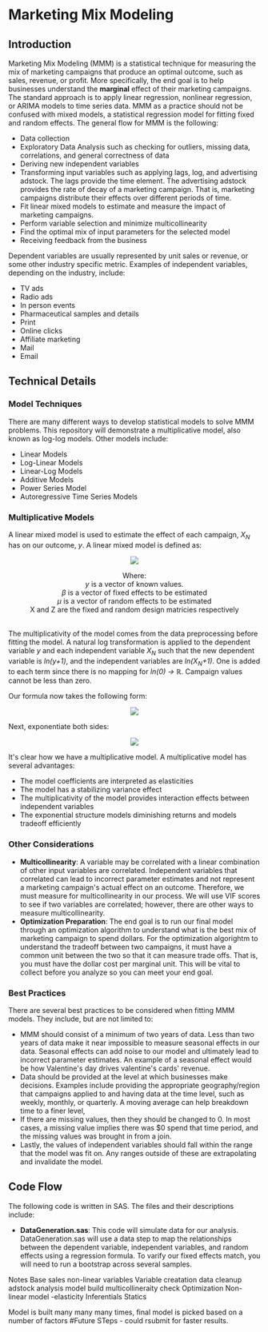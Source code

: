 # Marketing Mix Modeling
## Introduction
Marketing Mix Modeling (MMM) is a statistical technique for measuring the mix of marketing campaigns that produce an optimal outcome, such as sales, revenue, or profit. More specifically, the end goal is to help businesses understand the <b>marginal</b> effect of their marketing campaigns. The standard approach is to apply linear regression, nonlinear regression, or ARIMA models to time series data. MMM as a practice should not be confused with mixed models, a statistical regression model for fitting fixed and random effects. The general flow for MMM is the following:
<ul>
  <li>Data collection</li>
  <li>Exploratory Data Analysis such as checking for outliers, missing data, correlations, and general correctness of data</li>
  <li>Deriving new independent variables</li> 
  <li>Transforming input variables such as applying lags, log, and advertising adstock. The lags provide the time element.  The advertising adstock provides the rate of decay of a marketing campaign.  That is, marketing campaigns distribute their effects over different periods of time.</li>
  <li>Fit linear mixed models to estimate and measure the impact of marketing campaigns.</li>
  <li>Perform variable selection and minimize multicollinearity</li>
  <li>Find the optimal mix of input parameters for the selected model</li>
  <li>Receiving feedback from the business</li>
</ul>

Dependent variables are usually represented by unit sales or revenue, or some other industry specific metric. Examples of independent variables, depending on the industry, include:
<ul>
  <li>TV ads</li>
  <li>Radio ads</li>
  <li>In person events</li>
  <li>Pharmaceutical samples and details</li>
  <li>Print</li>
  <li>Online clicks</li>
  <li>Affiliate marketing</li>
  <li>Mail</li>
  <li>Email</li>
</ul>

## Technical Details
### Model Techniques
There are many different ways to develop statistical models to solve MMM problems. This repository will demonstrate a multiplicative model, also known as log-log models. Other models include:
<ul><li>Linear Models</li>
  <li>Log-Linear Models</li>
  <li>Linear-Log Models</li>
  <li>Additive Models</li>
  <li>Power Series Model</li>
  <li>Autoregressive Time Series Models</li>
</ul>

### Multiplicative Models

A linear mixed model is used to estimate the effect of each campaign, <i>X<sub>N</sub></i> has on our outcome, <i>y</i>.  A linear mixed model is defined as:
<p align="center">
<img src='https://render.githubusercontent.com/render/math?math=y=X{\beta}%20%2bZ{\mu}%20%2b%20{\epsilon}'>
</p>
<p align="center">
Where:<br>
<i>y</i> is a vector of known values.<br>
<i>β</i> is a vector of fixed effects to be estimated<br>
<i>μ</i> is a vector of random effects to be estimated<br>
X and Z are the fixed and random design matricies respectively
</p>
<br>
The multiplicativity of the model comes from the data preprocessing before fitting the model. A natural log transformation is applied to the dependent variable <i>y</i> and each independent variable <i>X<sub>N</sub></i> such that the new dependent variable is <i>ln(y+1)</i>, and the independent variables are <i>ln(X<sub>N</sub>+1)</i>. One is added to each term since there is no mapping for <i>ln(0) -> ℝ</i>. Campaign values cannot be less than zero.

Our formula now takes the following form:
<p align="center">
<img src='https://render.githubusercontent.com/render/math?math=ln(y %2b 1)= {\beta_0} %2b {\beta_1}(X_1 %2b +1) %2b {\beta_2}(X_2 %2b +1)%2b...%2b{\beta_n}(X_n %2b +1) %2b Z_1*Random_1 %2b...%2b Z_n*Random_n'>
</p>

Next, exponentiate both sides:
<p align='center'>
<img src="https://render.githubusercontent.com/render/math?math=y%20%2b%201={e^{\beta_0}}*{(x_1%20%2b%201)}^{\beta_1}*{(x_2%20%2b%201)}^{\beta_2}*...*{(x_n%20%2b%201)}^{\beta_n}*{e^{{Z_1}*Random_1}}*...*{e^{{Z_n}*Random_n}}" />
</p>

It's clear how we have a multiplicative model.  A multiplicative model has several advantages:
<ul>
  <li>The model coefficients are interpreted as elasticities</li>
  <li>The model has a stabilizing variance effect</li>
  <li>The multiplicativity of the model provides interaction effects between independent variables</li>
  <li>The exponential structure models diminishing returns and models tradeoff efficiently</li>
 </ul>

### Other Considerations
<ul>
  <li><b>Multicollinearity</b>: A variable may be correlated with a linear combination of other input variables are correlated. Independent variables that correlated can lead to incorrect parameter estimates and not represent a marketing campaign's actual effect on an outcome. Therefore, we must measure for multicollinearity in our process.  We will use VIF scores to see if two variables are correlated; however, there are other ways to measure multicollinearity.</li> 
  <li><b>Optimization Preparation</b>: The end goal is to run our final model through an optimization algorithm to understand what is the best mix of marketing campaign to spend dollars. For the optimization algorightm to understand the tradeoff between two campaigns, it must have a common unit between the two so that it can measure trade offs.  That is, you must have the dollar cost per marginal unit.  This will be vital to collect before you analyze so you can meet your end goal. </li>
</ul>

### Best Practices
There are several best practices to be considered when fitting MMM models.  They include, but are not limited to:
<ul> <li>MMM should consist of a minimum of two years of data. Less than two years of data make it near impossible to measure seasonal effects in our data. Seasonal effects can add noise to our model and ultimately lead to incorrect parameter estimates. An example of a seasonal effect would be how Valentine's day drives valentine's cards' revenue.</li>
  <li>Data should be provided at the level at which businesses make decisions. Examples include providing the appropriate geography/region that campaigns applied to and having data at the time level, such as weekly, monthly, or quarterly.  A moving average can help breakdown time to a finer level, </li>  
  <li>If there are missing values, then they should be changed to 0.  In most cases, a missing value implies there was $0 spend that time period, and the missing values was brought in from a join.
  <li>Lastly, the values of independent variables should fall within the range that the model was fit on.  Any ranges outside of these are extrapolating and invalidate the model.</li></ul>

## Code Flow
The following code is written in SAS.  The files and their descriptions include:
<ul>
  <li>
    <b>DataGeneration.sas</b>: This code will simulate data for our analysis.  DataGeneration.sas will use a data step to map the relationships between the dependent variable, independent variables, and random effects using a regression formula. To varify our fixed effects match, you will need to run a bootstrap across several samples.
  </li>
</ul>
<!--(  
In this example we will build non-linear mixed models. 
Optimization requires a conversion amount
Minimum 2 years data.  Granular data any level – role up to the business decision and geography.  Some may have to role down such as moving average etc.  If no needs to be 0.
-->
Notes
Base sales
non-linear variables
Variable creatation data cleanup
adstock analysis
model build
multicollineraity check
Optimization
Non-linear model -elasticity
Inferentials Statics

Model is built many many many times, final model is picked based on a number of factors
#Future STeps - could rsubmit for faster results.


</ul>


